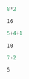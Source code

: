 ```python
8*2
```




    16




```python
5+4+1
```




    10




```python
7-2
```




    5




```python

```

